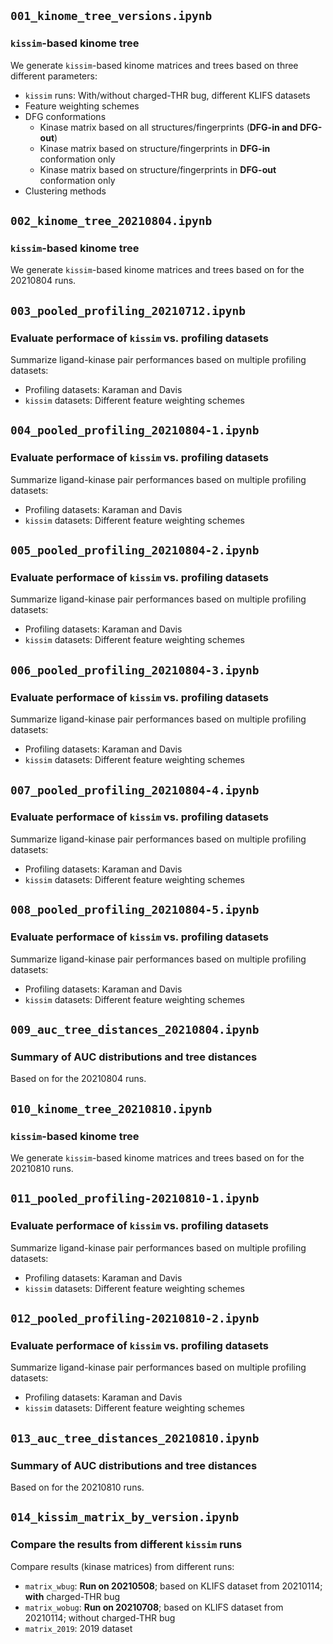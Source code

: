 ## `001_kinome_tree_versions.ipynb`

### `kissim`-based kinome tree

We generate `kissim`-based kinome matrices and trees based on three different parameters:

- `kissim` runs: With/without charged-THR bug, different KLIFS datasets
- Feature weighting schemes
- DFG conformations
  - Kinase matrix based on all structures/fingerprints (**DFG-in and DFG-out**)
  - Kinase matrix based on structure/fingerprints in **DFG-in** conformation only
  - Kinase matrix based on structure/fingerprints in **DFG-out** conformation only
- Clustering methods


## `002_kinome_tree_20210804.ipynb`

### `kissim`-based kinome tree

We generate `kissim`-based kinome matrices and trees based on for the 20210804 runs.


## `003_pooled_profiling_20210712.ipynb`

### Evaluate performace of `kissim` vs. profiling datasets

Summarize ligand-kinase pair performances based on multiple profiling datasets:

- Profiling datasets: Karaman and Davis
- `kissim` datasets: Different feature weighting schemes


## `004_pooled_profiling_20210804-1.ipynb`

### Evaluate performace of `kissim` vs. profiling datasets

Summarize ligand-kinase pair performances based on multiple profiling datasets:

- Profiling datasets: Karaman and Davis
- `kissim` datasets: Different feature weighting schemes


## `005_pooled_profiling_20210804-2.ipynb`

### Evaluate performace of `kissim` vs. profiling datasets

Summarize ligand-kinase pair performances based on multiple profiling datasets:

- Profiling datasets: Karaman and Davis
- `kissim` datasets: Different feature weighting schemes


## `006_pooled_profiling_20210804-3.ipynb`

### Evaluate performace of `kissim` vs. profiling datasets

Summarize ligand-kinase pair performances based on multiple profiling datasets:

- Profiling datasets: Karaman and Davis
- `kissim` datasets: Different feature weighting schemes


## `007_pooled_profiling_20210804-4.ipynb`

### Evaluate performace of `kissim` vs. profiling datasets

Summarize ligand-kinase pair performances based on multiple profiling datasets:

- Profiling datasets: Karaman and Davis
- `kissim` datasets: Different feature weighting schemes


## `008_pooled_profiling_20210804-5.ipynb`

### Evaluate performace of `kissim` vs. profiling datasets

Summarize ligand-kinase pair performances based on multiple profiling datasets:

- Profiling datasets: Karaman and Davis
- `kissim` datasets: Different feature weighting schemes


## `009_auc_tree_distances_20210804.ipynb`

### Summary of AUC distributions and tree distances

Based on for the 20210804 runs.


## `010_kinome_tree_20210810.ipynb`

### `kissim`-based kinome tree

We generate `kissim`-based kinome matrices and trees based on for the 20210810 runs.


## `011_pooled_profiling-20210810-1.ipynb`

### Evaluate performace of `kissim` vs. profiling datasets

Summarize ligand-kinase pair performances based on multiple profiling datasets:

- Profiling datasets: Karaman and Davis
- `kissim` datasets: Different feature weighting schemes


## `012_pooled_profiling-20210810-2.ipynb`

### Evaluate performace of `kissim` vs. profiling datasets

Summarize ligand-kinase pair performances based on multiple profiling datasets:

- Profiling datasets: Karaman and Davis
- `kissim` datasets: Different feature weighting schemes


## `013_auc_tree_distances_20210810.ipynb`

### Summary of AUC distributions and tree distances

Based on for the 20210810 runs.


## `014_kissim_matrix_by_version.ipynb`

### Compare the results from different `kissim` runs

Compare results (kinase matrices) from different runs:

- `matrix_wbug`: **Run on 20210508**; based on KLIFS dataset from 20210114; **with** charged-THR bug
- `matrix_wobug`: **Run on 20210708**; based on KLIFS dataset from 20210114; without charged-THR bug
- `matrix_2019`: 2019 dataset
